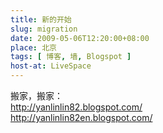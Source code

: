 ```yaml
---
title: 新的开始
slug: migration
date: 2009-05-06T12:20:00+08:00
place: 北京
tags: [ 博客, 墙, Blogspot ]
host-at: LiveSpace
---
```

搬家，搬家：<br>
<http://yanlinlin82.blogspot.com/><br>
<http://yanlinlin82en.blogspot.com/>
